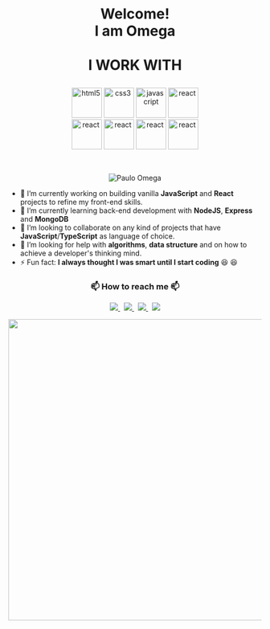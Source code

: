 # <p align="center">Welcome! <br> I am Omega <br><br> I WORK WITH </p>
  <!-- <p align="center">I WORK WITH</p> -->
  <p align="center">
  <img src=https://devicons.github.io/devicon/devicon.git/icons/html5/html5-original.svg alt=html5 width="60"/> 
  <img src=https://devicons.github.io/devicon/devicon.git/icons/css3/css3-original.svg alt=css3 width="60"/> 
  <img src=https://devicons.github.io/devicon/devicon.git/icons/javascript/javascript-original.svg alt=javascript width="60"/> 
  <img src=https://devicons.github.io/devicon/devicon.git/icons/react/react-original.svg alt=react width="60"/>
  <br> 
  <img src=https://devicons.github.io/devicon/devicon.git/icons/redux/redux-original.svg alt=react width="60"/> 
  <img src=https://devicons.github.io/devicon/devicon.git/icons/nodejs/nodejs-original.svg alt=react width="60"/> 
  <img src=https://devicons.github.io/devicon/devicon.git/icons/express/express-original.svg alt=react width="60"/> 
  <img src=https://devicons.github.io/devicon/devicon.git/icons/mongodb/mongodb-original.svg alt=react width="60"/> 
 </p>

<br>
   <p align="center"> <img src=https://komarev.com/ghpvc/?username=omegapaulo alt="Paulo Omega"/></p> 

- 🔭 I’m currently working on building vanilla **JavaScript** and **React** projects to refine my front-end skills.
- 🌱 I’m currently learning back-end development with **NodeJS**, **Express** and **MongoDB**
- 👯 I’m looking to collaborate on any kind of projects that have **JavaScript**/**TypeScript** as language of choice. 
- 🤔 I’m looking for help with **algorithms**, **data structure** and on how to achieve a developer's thinking mind. 
- ⚡ Fun fact: **I always thought I was smart until I start coding** :laughing: :laughing:
 <h3 align="center">📫 How to reach me 📫</h3>

 <p align="center">
  <a href="https://twitter.com/omegapaulo_">
    <img src="https://img.shields.io/badge/omegapaulo-black?style=flat&logo=twitter">
  </a> &nbsp;
  <a href="https://www.instagram.com/omegapaulo/">
    <img src="https://img.shields.io/badge/omegapaulo-black?style=flat&logo=instagram">
  </a> &nbsp; 
  <a href="https://www.linkedin.com/in/akanksha-raghav-386938188/">
    <img src="https://img.shields.io/badge/omegapaulo-black?style=flat&logo=linkedin">
  </a> &nbsp; 
 <a href="https://www.youtube.com/channel/UCRM7WEiJeBEglLYXpWSQfwQ/about?view_as=subscriber">
    <img src="https://img.shields.io/badge/omegapaulo-black?style=flat&logo=youtube">
  </a>
</p>

<p align="center">
<img src="https://github-readme-stats.vercel.app/api?username=omegapaulo&&show_icons=true&title_color=ffffff&icon_color=bb2acf&text_color=daf7dc&bg_color=151515" width="600">
</p>
  <!-- <img src="./img/togithub.gif"/> -->
